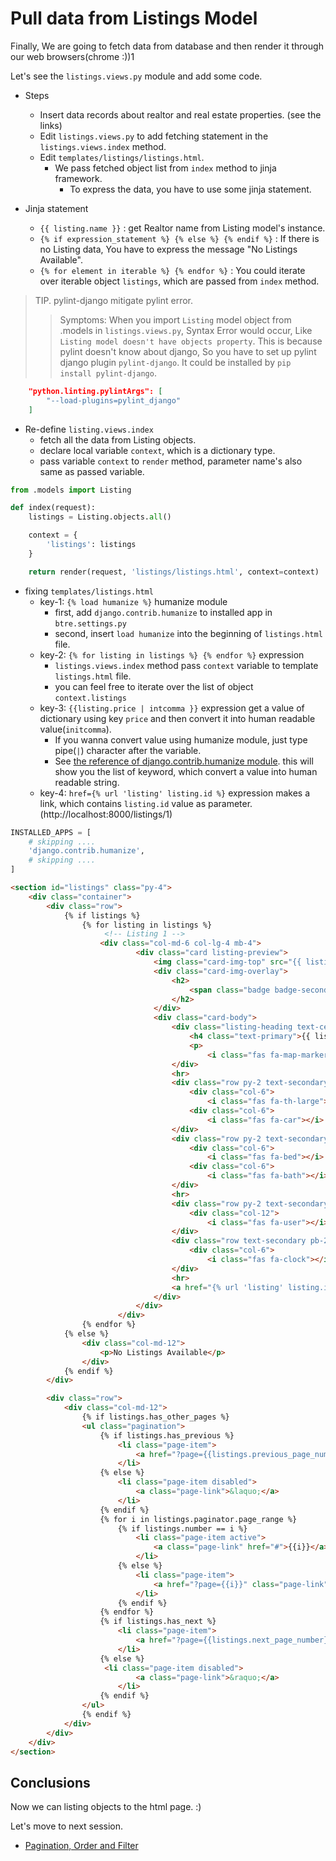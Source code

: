 # Pull data from Listings Model

Finally, We are going to fetch data from database and then render it through our web browsers(chrome :))1

Let's see the `listings.views.py` module and add some code.

- Steps
  - Insert data records about realtor and real estate properties. (see the links)
  - Edit `listings.views.py` to add fetching statement in the `listings.views.index` method.
  - Edit `templates/listings/listings.html`.
    - We pass fetched object list from `index` method to jinja framework.
      - To express the data, you have to use some jinja statement.

- Jinja statement
  - `{{ listing.name }}` : get Realtor name from Listing model's instance.
  - `{% if expression_statement %} {% else %} {% endif %}` : If there is no Listing data, You have to express the message "No Listings Available".
  - `{% for element in iterable %} {% endfor %}` : You could iterate over iterable object `listings`, which are passed from `index` method.


> TIP. pylint-django mitigate pylint error.
>> Symptoms: When you import `Listing` model object from .models in `listings.views.py`, Syntax Error would occur, Like `Listing model doesn't have objects property`. This is because pylint doesn't know about django, So you have to set up pylint django plugin `pylint-django`. It could be installed by `pip install pylint-django`.

```json
    "python.linting.pylintArgs": [
        "--load-plugins=pylint_django"
    ]
```

- Re-define `listing.views.index`
  - fetch all the data from Listing objects.
  - declare local variable `context`, which is a dictionary type.
  - pass variable `context` to `render` method, parameter name's also same as passed variable.

```python
from .models import Listing

def index(request):
    listings = Listing.objects.all()

    context = {
        'listings': listings
    }

    return render(request, 'listings/listings.html', context=context)
```

- fixing `templates/listings.html`
  - key-1: `{% load humanize %}` humanize module
    - first, add `django.contrib.humanize` to installed app in `btre.settings.py`
    - second, insert `load humanize` into the beginning of `listings.html` file.
  - key-2: `{% for listing in listings %} {% endfor %}` expression
    - `listings.views.index` method pass `context` variable to template `listings.html` file.
    - you can feel free to iterate over the list of object `context.listings`
  - key-3: `{{listing.price | intcomma }}` expression get a value of dictionary using key `price` and then convert it into human readable value(`initcomma`).
    - If you wanna convert value using humanize module, just type pipe(`|`) character after the variable.
    - See [the reference of django.contrib.humanize module][1]. this will show you the list of keyword, which convert a value into human readable string.
  - key-4: `href={% url 'listing' listing.id %}` expression makes a link, which contains `listing.id` value as parameter. (http://localhost:8000/listings/1)

```python
INSTALLED_APPS = [
    # skipping ....
    'django.contrib.humanize',
    # skipping ....
]
```

```html
<section id="listings" class="py-4">
    <div class="container">
        <div class="row">
            {% if listings %}
                {% for listing in listings %}
                     <!-- Listing 1 -->
                    <div class="col-md-6 col-lg-4 mb-4">
                            <div class="card listing-preview">
                                <img class="card-img-top" src="{{ listing.photo_main.url }}" alt="">
                                <div class="card-img-overlay">
                                    <h2>
                                        <span class="badge badge-secondary text-white">{{ listing.price | intcomma }}</span>
                                    </h2>
                                </div>
                                <div class="card-body">
                                    <div class="listing-heading text-center">
                                        <h4 class="text-primary">{{ listing.title }}</h4>
                                        <p>
                                            <i class="fas fa-map-marker text-secondary"></i> {{ listing.city }} {{ listing.state }} {{ listing.zip }} </p>
                                    </div>
                                    <hr>
                                    <div class="row py-2 text-secondary">
                                        <div class="col-6">
                                            <i class="fas fa-th-large"></i> {{ listing.sqft }}</div>
                                        <div class="col-6">
                                            <i class="fas fa-car"></i> Garage: {{ listing.garage }}</div>
                                    </div>
                                    <div class="row py-2 text-secondary">
                                        <div class="col-6">
                                            <i class="fas fa-bed"></i> Bedrooms: {{ listing.bedrooms }}</div>
                                        <div class="col-6">
                                            <i class="fas fa-bath"></i> Bathrooms: {{ listing.bathrooms }}</div>
                                    </div>
                                    <hr>
                                    <div class="row py-2 text-secondary">
                                        <div class="col-12">
                                            <i class="fas fa-user"></i> {{ listing.realtor.name }}</div>
                                    </div>
                                    <div class="row text-secondary pb-2">
                                        <div class="col-6">
                                            <i class="fas fa-clock"></i> {{ listing.list_date | timesince }} </div>
                                    </div>
                                    <hr>
                                    <a href="{% url 'listing' listing.id %}" class="btn btn-primary btn-block">More Info</a>
                                </div>
                            </div>
                        </div>
                {% endfor %}
            {% else %}
                <div class="col-md-12">
                    <p>No Listings Available</p>
                </div>
            {% endif %}
        </div>

        <div class="row">
            <div class="col-md-12">
                {% if listings.has_other_pages %}
                <ul class="pagination">
                    {% if listings.has_previous %}
                        <li class="page-item">
                            <a href="?page={{listings.previous_page_number}}" class="page-link">&laquo;</a>
                        </li>
                    {% else %}
                        <li class="page-item disabled">
                            <a class="page-link">&laquo;</a>
                        </li>
                    {% endif %}
                    {% for i in listings.paginator.page_range %}
                        {% if listings.number == i %}
                            <li class="page-item active">
                                <a class="page-link" href="#">{{i}}</a>
                            </li>
                        {% else %}
                            <li class="page-item">
                                <a href="?page={{i}}" class="page-link">{{i}}</a>
                            </li>
                        {% endif %}
                    {% endfor %}
                    {% if listings.has_next %}
                        <li class="page-item">
                            <a href="?page={{listings.next_page_number}}" class="page-link">&raquo;</a>
                        </li>
                    {% else %}
                     <li class="page-item disabled">
                            <a class="page-link">&raquo;</a>
                        </li>
                    {% endif %}
                </ul>
                {% endif %}
            </div>
        </div>
    </div>
</section>
```


## Conclusions

Now we can listing objects to the html page. :)

Let's move to next session.

- [Pagination, Order and Filter][2]

<!-- Reference Links -->

[1]: https://docs.djangoproject.com/ko/2.1/ref/contrib/humanize/ "the reference of django.contrib.humanize module"
[2]: ./DAY-9.md "Pagination, Order and Filter"
